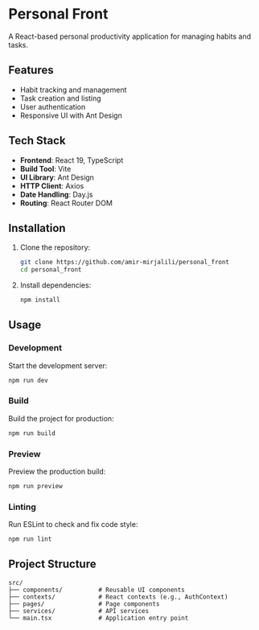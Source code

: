 # Personal Front

A React-based personal productivity application for managing habits and tasks.

## Features

- Habit tracking and management
- Task creation and listing
- User authentication
- Responsive UI with Ant Design

## Tech Stack

- **Frontend**: React 19, TypeScript
- **Build Tool**: Vite
- **UI Library**: Ant Design
- **HTTP Client**: Axios
- **Date Handling**: Day.js
- **Routing**: React Router DOM

## Installation

1. Clone the repository:
   ```bash
   git clone https://github.com/amir-mirjalili/personal_front
   cd personal_front
   ```

2. Install dependencies:
   ```bash
   npm install
   ```

## Usage

### Development

Start the development server:
```bash
npm run dev
```

### Build

Build the project for production:
```bash
npm run build
```

### Preview

Preview the production build:
```bash
npm run preview
```

### Linting

Run ESLint to check and fix code style:
```bash
npm run lint
```

## Project Structure

```
src/
├── components/          # Reusable UI components
├── contexts/            # React contexts (e.g., AuthContext)
├── pages/               # Page components
├── services/            # API services
└── main.tsx             # Application entry point
```
